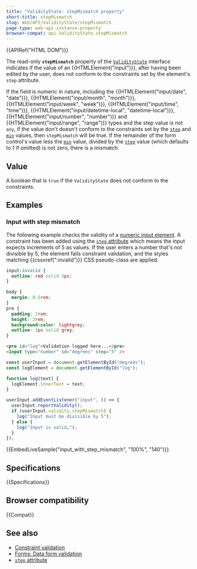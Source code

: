 ```yaml
---
title: "ValidityState: stepMismatch property"
short-title: stepMismatch
slug: Web/API/ValidityState/stepMismatch
page-type: web-api-instance-property
browser-compat: api.ValidityState.stepMismatch
---
```


{{APIRef("HTML DOM")}}

The read-only **`stepMismatch`** property of the [`ValidityState`](/en-US/docs/Web/API/ValidityState) interface indicates if the value of an {{HTMLElement("input")}}, after having been edited by the user, does not conform to the constraints set by the element's `step` attribute.

If the field is numeric in nature, including the {{HTMLElement("input/date", "date")}}, {{HTMLElement("input/month", "month")}}, {{HTMLElement("input/week", "week")}}, {{HTMLElement("input/time", "time")}}, {{HTMLElement("input/datetime-local", "datetime-local")}}, {{HTMLElement("input/number", "number")}} and {{HTMLElement("input/range", "range")}} types and the step value is not `any`, if the value don't doesn't conform to the constraints set by the [`step`](/en-US/docs/Web/HTML/Reference/Attributes/step) and [`min`](/en-US/docs/Web/HTML/Reference/Attributes/min) values, then `stepMismatch` will be true. If the remainder of the form control's value less the [`min`](/en-US/docs/Web/HTML/Reference/Attributes/min) value, divided by the [`step`](/en-US/docs/Web/HTML/Reference/Attributes/step) value (which defaults to 1 if omitted) is not zero, there is a mismatch.

## Value

A boolean that is `true` if the `ValidityState` does not conform to the constraints.

## Examples

### Input with step mismatch

The following example checks the validity of a [numeric input element](/en-US/docs/Web/HTML/Reference/Element/input/number).
A constraint has been added using the [`step` attribute](/en-US/docs/Web/HTML/Reference/Element/input/number#step) which means the input expects increments of 5 as values.
If the user enters a number that's not divisible by 5, the element fails constraint validation, and the styles matching {{cssxref(":invalid")}} CSS pseudo-class are applied.

```css
input:invalid {
  outline: red solid 3px;
}
```

```css hidden
body {
  margin: 0.5rem;
}
pre {
  padding: 1rem;
  height: 2rem;
  background-color: lightgrey;
  outline: 1px solid grey;
}
```

```html
<pre id="log">Validation logged here...</pre>
<input type="number" id="degrees" step="5" />
```

```js
const userInput = document.getElementById("degrees");
const logElement = document.getElementById("log");

function log(text) {
  logElement.innerText = text;
}

userInput.addEventListener("input", () => {
  userInput.reportValidity();
  if (userInput.validity.stepMismatch) {
    log("Input must be divisible by 5");
  } else {
    log("Input is valid…");
  }
});
```

{{EmbedLiveSample("input_with_step_mismatch", "100%", "140")}}

## Specifications

{{Specifications}}

## Browser compatibility

{{Compat}}

## See also

- [Constraint validation](/en-US/docs/Web/HTML/Constraint_validation)
- [Forms: Data form validation](/en-US/docs/Learn_web_development/Extensions/Forms/Form_validation)
- [`step` attribute](/en-US/docs/Web/HTML/Reference/Attributes/step)
